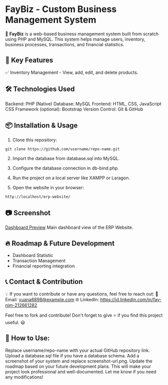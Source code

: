 # FayBiz - Custom Business Management System
🚀 **FayBiz** is a web-based business management system built from scratch using PHP and MySQL. This system helps manage users, inventory, business processes, transactions, and financial statistics.

## 🌟 Key Features
✅ Inventory Management - View, add, edit, and delete products.

## 🛠️ Technologies Used
Backend: PHP (Native)
Database: MySQL
Frontend: HTML, CSS, JavaScript
CSS Framework (optional): Bootstrap
Version Control: Git & GitHub

## 📦 Installation & Usage
1. Clone this repository:
```
git clone https://github.com/username/repo-name.git
```
2. Import the database from database.sql into MySQL.

3. Configure the database connection in db-bind.php.

4. Run the project on a local server like XAMPP or Laragon.

5. Open the website in your browser:
```
http://localhost/erp-website/
```
## 📷 Screenshot
[Dashboard Preview](dashboard-preview.jpg)
Main dashboard view of the ERP Website.

## 🔥 Roadmap & Future Development
- Dashboard Statistic
- Transaction Management
- Financial reporting integration

## 📞 Contact & Contribution

💡 If you want to contribute or have any questions, feel free to reach out:
📧 Email: yuana6898@example.com
🌐 LinkedIn: https://id.linkedin.com/in/fay-nim-212661282

Feel free to fork and contribute! Don't forget to give ⭐ if you find this project useful. 😃

## 📌 How to Use:

Replace username/repo-name with your actual GitHub repository link.
Upload a database.sql file if you have a database schema.
Add a screenshot of your system and replace screenshot-url.png.
Update the roadmap based on your future development plans.
This will make your project look professional and well-documented. Let me know if you need any modifications!
